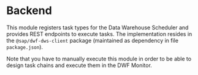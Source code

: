 # Backend
This module registers task types for the Data Warehouse Scheduler and provides
REST endpoints to execute tasks. The implementation resides in the
`@sap/dwf-dws-client` package (maintained as dependency in file `package.json`).

Note that you have to manually execute this module in order to be able to
design task chains and execute them in the DWF Monitor.
